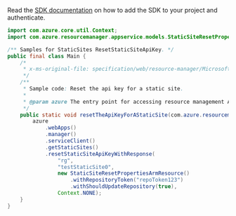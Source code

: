 Read the [SDK documentation](https://github.com/Azure/azure-sdk-for-java/blob/azure-resourcemanager_2.14.0/sdk/resourcemanager/azure-resourcemanager/README.md) on how to add the SDK to your project and authenticate.

```java
import com.azure.core.util.Context;
import com.azure.resourcemanager.appservice.models.StaticSiteResetPropertiesArmResource;

/** Samples for StaticSites ResetStaticSiteApiKey. */
public final class Main {
    /*
     * x-ms-original-file: specification/web/resource-manager/Microsoft.Web/stable/2021-03-01/examples/ResetStaticSiteApiKey.json
     */
    /**
     * Sample code: Reset the api key for a static site.
     *
     * @param azure The entry point for accessing resource management APIs in Azure.
     */
    public static void resetTheApiKeyForAStaticSite(com.azure.resourcemanager.AzureResourceManager azure) {
        azure
            .webApps()
            .manager()
            .serviceClient()
            .getStaticSites()
            .resetStaticSiteApiKeyWithResponse(
                "rg",
                "testStaticSite0",
                new StaticSiteResetPropertiesArmResource()
                    .withRepositoryToken("repoToken123")
                    .withShouldUpdateRepository(true),
                Context.NONE);
    }
}
```
